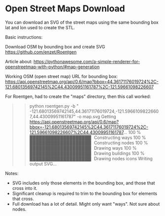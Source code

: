 # Open Street Maps Download

You can download an SVG of the street maps using the same bounding box lat and lon used to create the STL.  

Basic instructions:

Download OSM by bounding box and create SVG
https://github.com/enzet/Roentgen

Article about: https://pythonawesome.com/a-simple-renderer-for-openstreetmap-with-python/#map-generation


Working OSM (open street map) URL for bounding box:
https://api.openstreetmap.org/api/0.6/map?bbox=44.36171176019724%2C-121.68013569742145%2C44.43009951161787%2C-121.59661098226607

For Roentgen, had to create the "maps" directory, then this call worked:


>> python roentgen.py -b " -121.68013569742145,44.36171176019724,-121.59661098226607,44.43009951161787" -o map.svg
Getting https://api.openstreetmap.org/api/0.6/map?bbox=-121.68013569742145%2C44.36171176019724%2C-121.59661098226607%2C44.43009951161787...
100 % ████████████████████▏Constructing ways
100 % ████████████████████▏Constructing nodes
100 % ████████████████████▏Drawing ways
100 % ████████████████████▏Drawing buildings
100 % ████████████████████▏Drawing nodes icons
Writing output SVG...

Notes:
* SVG includes only those elements in the bounding box, and those that cross into it.
* Significant cleanup is required to trim to the bounding box for elements that cross.
* Full download has a lot of detail.  Might only want "ways".  Not sure about nodes.
